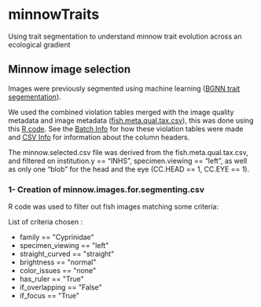 # minnowTraits
Using trait segmentation to understand minnow trait evolution across an ecological gradient

## Minnow image selection
Images were previously segmented using machine learning (<a href="https://github.com/hdr-bgnn/BGNN-trait-segmentation">BGNN trait segementation</a>).

We used the combined violation tables merged with the image quality metadata and image metadata (<a href="https://drive.google.com/file/d/1rrXSM77S7iduVbNogI-_0bucrpqZdzvM/view?usp=sharing">fish.meta.qual.tax.csv</a>), this was done using this <a href=
"https://drive.google.com/file/d/13o_ComN2cNaZxT_gqjqFi6_If0FFavBQ/view?usp=sharing">R code</a>. See the <a href="https://drive.google.com/file/d/1mtSAuxQKvctaUp4ksPPGYpsvNzsoypc9/view?usp=sharing">Batch Info</a> for how these violation tables were made and <a href="https://drive.google.com/file/d/1H0AQSLY3-Akr4DFa2zYo8JJ_N_ET0I7m/view?usp=sharing">CSV Info</a> for information about the column headers.

The minnow.selected.csv file was derived from the fish.meta.qual.tax.csv, and filtered on institution.y == “INHS”, specimen.viewing == “left”, as well as only one “blob” for the head and the eye (CC.HEAD == 1, CC.EYE == 1). 


### 1- Creation of minnow.images.for.segmenting.csv

R code was used to filter out fish images matching some criteria:

List of criteria chosen :

* family == "Cyprinidae" 
* specimen_viewing == "left" 
* straight_curved == "straight" 
* brightness == "normal" 
* color_issues == "none" 
* has_ruler == "True" 
* if_overlapping == "False" 
* if_focus == "True"
